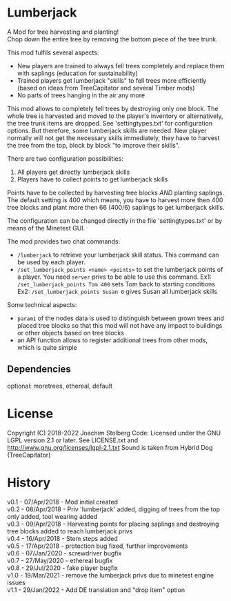 # Lumberjack

A Mod for tree harvesting and planting!  
Chop down the entire tree by removing the bottom piece of the tree trunk.

This mod fulfils several aspects:

- New players are trained to always fell trees completely and replace them with
  saplings (education for sustainability)
- Trained players get lumberjack "skills" to fell trees more efficiently
  (based on ideas from TreeCapitator and several Timber mods)
- No parts of trees hanging in the air any more
  

This mod allows to completely fell trees by destroying only one block.
The whole tree is harvested and moved to the player's inventory or
alternatively, the tree trunk items are dropped. See 'settingtypes.txt'
for configuration options.
But therefore, some lumberjack skills are needed. New player normally will
not get the necessary skills immediately, they have to harvest the tree from
the top, block by block "to improve their skills".

There are two configuration possibilities:

1. All players get directly lumberjack skills
2. Players have to collect points to get lumberjack skills

Points have to be collected by harvesting tree blocks *AND* planting saplings.
The default setting is 400 which means, you have to harvest more then 400 tree
blocks and plant more then 66 (400/6) saplings to get lumberjack skills.

The configuration can be changed directly in the file 'settingtypes.txt' or
by means of the Minetest GUI.

The mod provides two chat commands:

- `/lumberjack` to retrieve your lumberjack skill status. This command can be used
  by each player.
- `/set_lumberjack_points <name> <points>` to set the lumberjack points of
  a player. You need `server` privs to be able to use this command.
  Ex1: `/set_lumberjack_points Tom 400` sets Tom back to starting conditions
  Ex2: `/set_lumberjack_points Susan 0` gives Susan all lumberjack skills

Some technical aspects:

- `param1` of the nodes data is used to distinguish between grown trees and
  placed tree blocks so that this mod will not have any impact to buildings
  or other objects based on tree blocks
- an API function allows to register additional trees from other mods,
  which is quite simple


## Dependencies
optional: moretrees, ethereal, default

# License
Copyright (C) 2018-2022 Joachim Stolberg
Code: Licensed under the GNU LGPL version 2.1 or later.
See LICENSE.txt and http://www.gnu.org/licenses/lgpl-2.1.txt
Sound is taken from Hybrid Dog (TreeCapitator)

# History
v0.1 - 07/Apr/2018 - Mod initial created  
v0.2 - 08/Apr/2018 - Priv 'lumberjack' added, digging of trees from the top only added, tool wearing added  
v0.3 - 09/Apr/2018 - Harvesting points for placing saplings and destroying tree blocks added to reach lumberjack privs  
v0.4 - 16/Apr/2018 - Stem steps added  
v0.5 - 17/Apr/2018 - protection bug fixed, further improvements  
v0.6 - 07/Jan/2020 - screwdriver bugfix  
v0.7 - 27/May/2020 - ethereal bugfix  
v0.8 - 29/Jul/2020 - fake player bugfix  
v1.0 - 19/Mar/2021 - remove the lumberjack privs due to minetest engine issues  
v1.1 - 29/Jan/2022 - Add DE translation and "drop item" option  